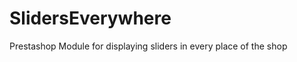SlidersEverywhere
=================

Prestashop Module for displaying sliders in every place of the shop

